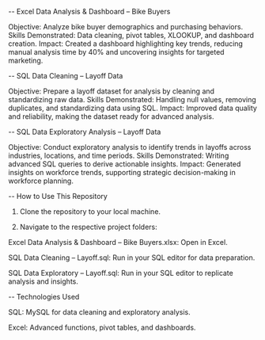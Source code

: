 -- Excel Data Analysis & Dashboard – Bike Buyers

Objective: Analyze bike buyer demographics and purchasing behaviors.
Skills Demonstrated: Data cleaning, pivot tables, XLOOKUP, and dashboard creation.
Impact: Created a dashboard highlighting key trends, reducing manual analysis time by 40% and uncovering insights for targeted marketing.

-- SQL Data Cleaning – Layoff Data

Objective: Prepare a layoff dataset for analysis by cleaning and standardizing raw data.
Skills Demonstrated: Handling null values, removing duplicates, and standardizing data using SQL.
Impact: Improved data quality and reliability, making the dataset ready for advanced analysis.

-- SQL Data Exploratory Analysis – Layoff Data

Objective: Conduct exploratory analysis to identify trends in layoffs across industries, locations, and time periods.
Skills Demonstrated: Writing advanced SQL queries to derive actionable insights.
Impact: Generated insights on workforce trends, supporting strategic decision-making in workforce planning.

-- How to Use This Repository

1. Clone the repository to your local machine.

2. Navigate to the respective project folders:

Excel Data Analysis & Dashboard – Bike Buyers.xlsx: Open in Excel.

SQL Data Cleaning – Layoff.sql: Run in your SQL editor for data preparation.

SQL Data Exploratory – Layoff.sql: Run in your SQL editor to replicate analysis and insights.

-- Technologies Used

SQL: MySQL for data cleaning and exploratory analysis.

Excel: Advanced functions, pivot tables, and dashboards.

